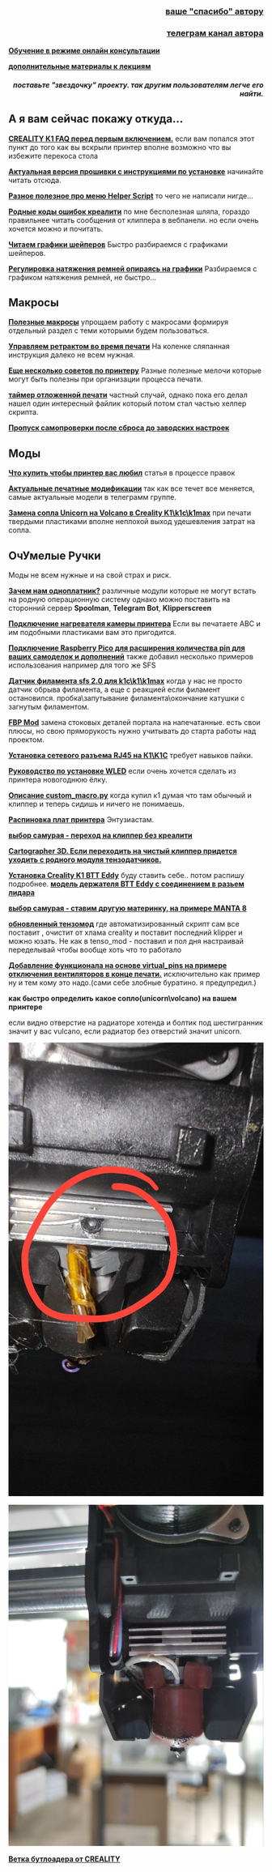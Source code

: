 <h3 align="right"><a href="https://www.tinkoff.ru/rm/yakovleva.irina203/51ZSr71845" target="_blank">ваше "спасибо" автору</a></h3>
<h3 align="right"><a href="https://t.me/tombraider2006" target="_blank">телеграм канал автора</a></h3>

[**Обучение в режиме онлайн консультации**](kurs.md)

[**дополнительные материалы к лекциям**](/extras/readme.md)


<h5 align="right">поставьте "звездочку" проекту. так другим пользователям легче его найти.</h5>

<h2>А я вам сейчас покажу откуда...</h2>

[**CREALITY K1 FAQ перед первым включением.**](/random/before_use.md) если вам попался этот пункт до того как вы вскрыли принтер вполне возможно что вы избежите перекоса стола


[**Актуальная версия прошивки с инструкциями по установке**](/version_config/readme.md) начинайте читать отсюда.

[**Разное полезное про меню Helper Script**](/random/menu.md) то чего не написали нигде...

[**Родные коды ошибок креалити**](https://store.creality.com/blog/creality-k1-fault-codes-list) по мне бесполезная шляпа, гораздо правильнее читать сообщения от клиппера в вебпанели. но если очень хочется можно и почитать. 

[**Читаем графики шейперов**](/shaper/readme.md) Быстро разбираемся с графиками шейперов.

[**Регулировка натяжения ремней опираясь на графики**](/random/belts/readme.md) Разбираемся с графиком натяжения ремней, не быстро...

<h2>Макросы</h2>

[**Полезные макросы**](/macros_helpfull/readme.md) упрощаем работу с макросами формируя отдельный раздел с теми которыми будем пользоваться.

[**Управляем ретрактом во время печати**](/retract/readme.md) На коленке сляпанная инструкция далеко не всем нужная. 

[**Еще несколько советов по принтеру**](/ferma/readme.md) Разные полезные мелочи которые могут быть полезны при организации процесса печати.

[**таймер отложенной печати**](/random/timer.md) частный случай, однако пока его делал  нашел один интересный файлик который потом стал частью хелпер скрипта. 

[**Пропуск самопроверки после сброса до заводских настроек**](/random/reset.md)

<h2>Моды</h2>

[**Что купить чтобы принтер вас любил**](/what_2_buy/readme.md) статья в процессе правок

[**Актуальные печатные модификации**](https://t.me/crealityK1rus/16778) так как все течет все меняется, самые актуальные модели в телеграмм группе. 

[**Замена сопла Unicorn на Volcano в Creality K1\k1c\k1max**](https://3dtoday.ru/blogs/dimix200612/zamena-sopla-unicorn-na-volcano-v-creality-k1) при печати твердыми пластиками вполне неплохой выход удешевления затрат на сопла.

<h2>ОчУмелые Ручки</h2> Моды не всем нужные и на свой страх и риск.

[**Зачем нам одноплатник?**](/random/pi.md) различные модули которые не могут встать на родную операционную систему однако можно поставить на сторонний сервер **Spoolman**, **Telegram Bot**, **Klipperscreen**

[**Подключение нагревателя камеры принтера**](/random/heater_chamber/readme.md) Если вы печатаете АBC и им подобными пластиками вам это пригодится.

[**Подключение Raspberry Pico для расширения количества pin для ваших самоделок и дополнений**](/usb/readme.md) также добавил несколько примеров использования например для того же SFS

[**Датчик филамента sfs 2.0 для k1c\k1\k1max**](/sfs/readme.md) когда у нас не просто датчик обрыва филамента, а еще с реакцией если филамент остановился. пробка\запутывание филамента\окончание катушки с загнутым филаментом.


[**FBP Mod**](https://github.com/tlace17/K1-Flanged-Bearing-Project) замена стоковых деталей портала на напечатанные. есть свои плюсы, но свою пряморукость нужно учитывать до старта работы над проектом.

[**Установка сетевого разъема RJ45 на К1\K1C**](/random/ethernet.md) требует навыков пайки. 

[**Руководство по установке WLED**](https://github.com/Gliptopolis/WLED_Klipper) если очень хочется сделать из принтера новогоднюю ёлку.

[**Описание custom_macro.py**](/random/custom_macro.md) когда купил к1 думая что там обычный и клиппер и теперь сидишь и ничего не понимаешь.

[**Распиновка плат принтера**](https://docs.google.com/presentation/d/1f6kJbMq7uSggC33zmIfcTPdG6r50PbbDut14u9vAcZA/edit#slide=id.g2c17ef9f2a4_0_0) Энтузиастам.

[**выбор самурая - переход на клиппер без креалити**](https://github.com/pellcorp/creality/wiki/K1-Stock-Mainboard-Less-Creality)

[**Cartographer 3D. Если переходить на чистый клиппер придется уходить с родного модуля тензодатчиков.**](https://docs.cartographer3d.com/cartographer-probe/installation-and-setup/creality-k1-and-k1-max-specific)

[**Установка Creality K1 BTT Eddy**](https://ballaswag.github.io/blog/creality-k1-btt-eddy-guide/) буду ставить себе.. потом распишу подробнее.
[**модель держателя BTT Eddy с соединением в разьем лидара**](https://www.printables.com/model/1040464-btteddy-creality-k1-k1c-k1-max-mount)

[**выбор самурая - ставим другую материнку, на примере MANTA 8**](https://docs.google.com/document/d/1aXhsg2oq-k43R_2uWEkFxx4bUmE72XdTxru3hAUbRM0/edit?tab=t.0)

[**обновленный тензомод**](https://github.com/Sekilsgs2/creality_pellcorp) где автоматизированный скрипт сам все поставит , очистит от хлама creality и поставит последний klipper  и можно юзать. Не как в tenso_mod - поставил и пол дня настраивай переделывай чтобы вообще хоть что то работало


[**Добавление функционала на основе virtual_pins на примере отключения вентиляторов в конце печати.**](/random/pins.md) исключительно как пример ну и тем кому это надо.(сами себе злобные буратино. я предупредил.)


**как быстро определить какое сопло(unicorn\volcano) на вашем принтере**

если видно отверстие на радиаторе хотенда и болтик под шестигранник значит у вас vulcano, если радиатор без отверстий значит unicorn.

![](/random/vulcano.jpg)

![](/random/unicorn.jpg)


[**Ветка бутлоадера от CREALITY**](https://github.com/CrealityOfficial/K1_Series_Annex/releases/tag/V1.0.0)


